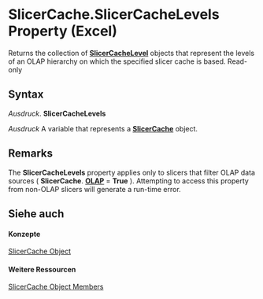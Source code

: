 
# SlicerCache.SlicerCacheLevels Property (Excel)

Returns the collection of  **[SlicerCacheLevel](d73ff7ab-4d7a-6a73-3716-11dc6716688d.md)** objects that represent the levels of an OLAP hierarchy on which the specified slicer cache is based. Read-only


## Syntax

 _Ausdruck_. **SlicerCacheLevels**

 _Ausdruck_ A variable that represents a **[SlicerCache](6e6533e3-0503-a1d3-9ecd-f7997233565f.md)** object.


## Remarks

The  **SlicerCacheLevels** property applies only to slicers that filter OLAP data sources ( **SlicerCache**. **[OLAP](621ca936-5b60-98be-45a2-ea15ef5297ba.md)** = **True** ). Attempting to access this property from non-OLAP slicers will generate a run-time error.


## Siehe auch


#### Konzepte


[SlicerCache Object](6e6533e3-0503-a1d3-9ecd-f7997233565f.md)
#### Weitere Ressourcen


[SlicerCache Object Members](http://msdn.microsoft.com/library/59572fc4-0dd9-096a-61b9-7775f90ac7be%28Office.15%29.aspx)